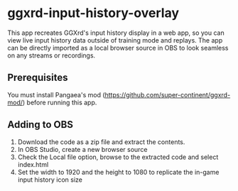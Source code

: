 # ggxrd-input-history-overlay
This app recreates GGXrd's input history display in a web app, so you can view live input history data outside of training mode and replays. The app can be directly imported as a local browser source in OBS to look seamless on any streams or recordings. 

## Prerequisites 

You must install Pangaea's mod (https://github.com/super-continent/ggxrd-mod/) before running this app.

## Adding to OBS

1) Download the code as a zip file and extract the contents.
2) In OBS Studio, create a new browser source
3) Check the Local file option, browse to the extracted code and select index.html
4) Set the width to 1920 and the height to 1080 to replicate the in-game input history icon size
